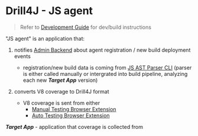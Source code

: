 # Drill4J - JS agent

> Refer to [Development Guide](DEVELOPMENT.md) for dev/build instructions

"JS agent" is an application that:

1. notifies [Admin Backend](https://github.com/Drill4J/admin) about agent registration / new build deployment events

   - registration/new build data is coming from [JS AST Parser CLI](https://github.com/Drill4J/js-ast-parser) (parser is either called manually or intergrated into build pipeline, analyzing each new **_Target App_** version)

2. converts V8 coverage to Drill4J format
   - V8 coverage is sent from either
     - [Manual Testing Browser Extension](https://github.com/Drill4J/browser-extension)
     - [Auto Testing Browser Extension](https://github.com/Drill4J/auto-testing-browser-extension)

**_Target App_** - application that coverage is collected from
